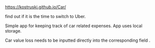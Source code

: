https://kostruski.github.io/Car/

find out if it is the time to switch to Uber. 

Simple app for keeping track of car related expenses. App uses local storage.

Car value loss needs to be inputted directly into the corresponding field .



